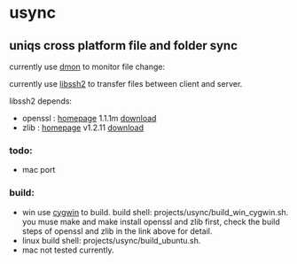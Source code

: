 # usync
## uniqs cross platform file and folder sync

currently use [dmon](https://github.com/septag/dmon) to monitor file change:

currently use [libssh2](https://github.com/libssh2/libssh2) to transfer files between client and server.

libssh2 depends:
* openssl : [homepage](https://github.com/openssl/openssl) 1.1.1m [download](https://github.com/openssl/openssl/releases/tag/OpenSSL_1_1_1m)
* zlib : [homepage](https://github.com/madler/zlib) v1.2.11 [download](https://github.com/madler/zlib/releases/tag/v1.2.11)

### todo:
* mac port

### build:
* win use [cygwin](https://www.cygwin.com/) to build. build shell: projects/usync/build_win_cygwin.sh. you muse make and make install openssl and zlib first, check the build steps of openssl and zlib in the link above for detail.
* linux build shell: projects/usync/build_ubuntu.sh.
* mac not tested currently.

